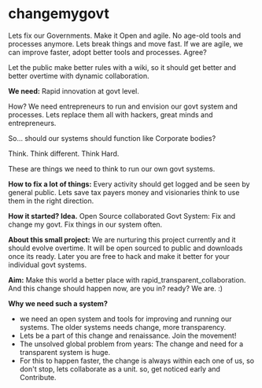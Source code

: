 changemygovt
============

Lets fix our Governments. 
Make it Open and agile. No age-old tools and processes anymore. 
Lets break things and move fast.
If we are agile, we can improve faster, adopt better tools and processes. Agree?

Let the public make better rules with a wiki, so it should get better and better overtime with 
dynamic collaboration.

**We need:** 
Rapid innovation at govt level. 

How? 
We need entrepreneurs to run and envision our govt system and processes.
Lets replace them all with hackers, great minds and entrepreneurs. 

So... should our systems should function like Corporate bodies?

Think. 
Think different. 
Think Hard.

These are things we need to think to run our own govt systems.

**How to fix a lot of things:**
Every activity should get logged and be seen by general public.
Lets save tax payers money and visionaries think to use them in the right direction.

**How it started? Idea.** 
Open Source collaborated Govt System: Fix and change my govt. 
Fix things in our system often. 

**About this small project:**
We are nurturing this project currently and it should evolve overtime.
It will be open sourced to public and downloads once its ready. 
Later you are free to hack and make it better for your individual govt systems. 

**Aim:**
Make this world a better place with rapid_transparent_collaboration.
And this change should happen now, are you in? ready? 
We are. :)

**Why we need such a system?**

- we need an open system and tools for improving and running our systems. The older systems needs change, more transparency.
- Lets be a part of this change and renaissance. Join the movement! 
- The unsolved global problem from years: The change and need for a transparent system is huge. 
- For this to happen faster, the change is always within each one of us, so don't stop, lets collaborate as a unit. 
so, get noticed early and Contribute. 
